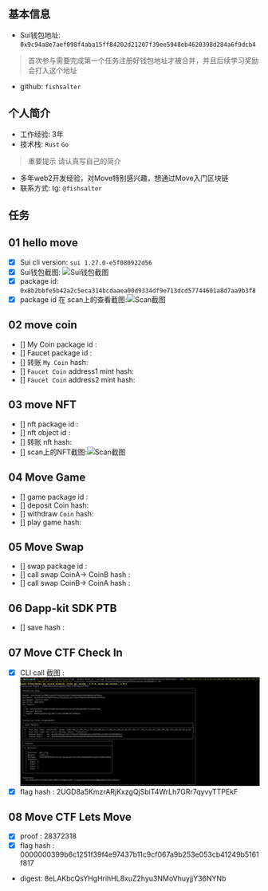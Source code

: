 ## 基本信息
- Sui钱包地址: `0x9c94a8e7aef098f4aba15ff84202d21207f39ee5948eb4620398d284a6f9dcb4`
> 首次参与需要完成第一个任务注册好钱包地址才被合并，并且后续学习奖励会打入这个地址
- github: `fishsalter`

## 个人简介
- 工作经验: 3年
- 技术栈: `Rust` `Go`
> 重要提示 请认真写自己的简介
- 多年web2开发经验，对Move特别感兴趣，想通过Move入门区块链
- 联系方式: tg: `@fishsalter` 

## 任务

##   01 hello move  
- [x] Sui cli version: `sui 1.27.0-e5f080922d56`
- [x] Sui钱包截图: ![Sui钱包截图](./images/task1-0.png)
- [x] package id: `0x8b2bbfe5b42a2c5eca314bcdaaea00d9334df9e713dcd57744601a8d7aa9b3f8`
- [x] package id 在 scan上的查看截图:![Scan截图](./images/task1-1.png)

##   02 move coin
- [] My Coin package id : 
- [] Faucet package id : 
- [] 转账 `My Coin` hash:
- [] `Faucet Coin` address1 mint hash:
- [] `Faucet Coin` address2 mint hash:

##   03 move NFT
- [] nft package id :
- [] nft object id : 
- [] 转账 nft  hash:
- [] scan上的NFT截图:![Scan截图](./images/你的图片地址)

##   04 Move Game
- [] game package id :
- [] deposit Coin hash:
- [] withdraw `Coin` hash:
- [] play game hash:

##   05 Move Swap
- [] swap package id :
- [] call swap CoinA-> CoinB  hash :
- [] call swap CoinB-> CoinA  hash :

##   06 Dapp-kit SDK PTB
- [] save hash :

##   07 Move CTF Check In
- [x] CLI call 截图 : ![截图](./images/task7.png)
- [x] flag hash : 2UGD8a5KmzrARjKxzgQjSbiT4WrLh7GRr7qyvyTTPEkF

##   08 Move CTF Lets Move
- [x] proof : 28372318
- [x] flag hash : 0000000399b6c1251f39f4e97437b11c9cf067a9b253e053cb41249b5161f817
- digest: 8eLAKbcQsYHgHrihHL8xuZ2hyu3NMoVhuyjjY36NYNb
